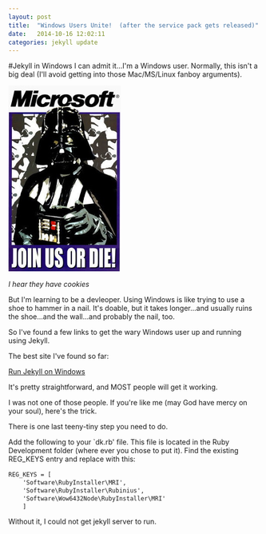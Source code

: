 ```yaml
---
layout: post
title:  "Windows Users Unite!  (after the service pack gets released)"
date:   2014-10-16 12:02:11
categories: jekyll update
---
```

#Jekyll in Windows
I can admit it...I'm a Windows user.  Normally, this isn't a big deal (I'll avoid getting into those Mac/MS/Linux fanboy arguments).

<img src="/images/darthms.jpg" class="blog-images">

<span class="blog-text"><i>I hear they have cookies</i></span>

But I'm learning to be a devleoper.  Using Windows is like trying to use a shoe to hammer in a nail.  It's doable, but it takes longer...and usually ruins the shoe...and the wall...and probably the nail, too.

So I've found a few links to get the wary Windows user up and running using Jekyll.

The best site I've found so far:  

<a href="http://jekyll-windows.juthilo.com/">Run Jekyll on Windows</a>

It's pretty straightforward, and MOST people will get it working.

I was not one of those people.  If you're like me (may God have mercy on your soul), here's the trick.

There is one last teeny-tiny step you need to do.

Add the following to your `dk.rb' file.  This file is located in the Ruby Development folder (where ever you chose to put it).  Find the existing REG_KEYS entry and replace with this:


    REG_KEYS = [
	    'Software\RubyInstaller\MRI',
	    'Software\RubyInstaller\Rubinius',
	    'Software\Wow6432Node\RubyInstaller\MRI'
		]


Without it, I could not get jekyll server to run.



[jekyll]:      http://jekyllrb.com
[jekyll-gh]:   https://github.com/jekyll/jekyll
[jekyll-help]: https://github.com/jekyll/jekyll-help
